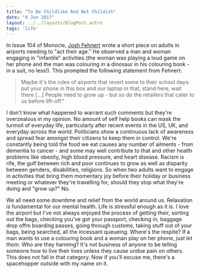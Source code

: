 ```yaml
---
title: "To Be Childlike And Not Childish"
date: "4 Jun 2017"
layout: ../../layouts/BlogPost.astro
tags: 'life'
---
```


In Issue 104 of Monocle, [Josh Fehnert](https://monocle.com/contributors/josh-fehnert/) wrote a short piece on adults in airports needing to "act their age." He observed a man and woman engaging in "infantile" activities (the woman was playing a loud game on her phone and the man was colouring in a dinosaur in his colouring book - in a suit, no less!). This prompted the following statement from Fehnert:

> Maybe it's the rules of airports that revert some to their school days: put your phone in this box and our laptop in that, stand here, wait there [...] People need to grow up - but so do the retailers that cater to us before lift-off."

I don't know what happened to warrant such comments but they're overzealous in my opinion. No amount of self help books can mask the turmoil of everyday life, particularly after recent events in the US, UK, and everyday across the world. Politicians show a continuous lack of awareness and spread fear amongst their citizens to keep them in control. We're constantly being told the food we eat causes any number of ailments - from dementia to cancer - and some may well contribute to that and other health problems like obesity, high blood pressure, and heart disease. Racism is rife, the gulf between rich and poor continues to grow as well as disparity between genders, disabilities, religions. So when two adults want to engage in activities that bring them momentary joy before their holiday or business meeting or whatever they're travelling for, should they stop what they're doing and "grow up?" No.

We all need some downtime and relief from the world around us. Relaxation is fundamental for our mental health. Life is stressful enough as it is. I love the airport but I've not always enjoyed the process of getting their, sorting out the bags, checking you've got your passport, checking in, baggage drop offm boarding passes, going through customs, taking stuff out of your bags, being searched, all the incessant queueing. Where's the respite? If a man wants to use a colouring book and a woman play on her phone, _just let them_. Who are they harming? It's not business of anyone to be telling someone how to live their lives unless they cause undue pain on others. This does not fall in that category. Now if you'll excuse me, there's a spacehopper outside with my name on it.
